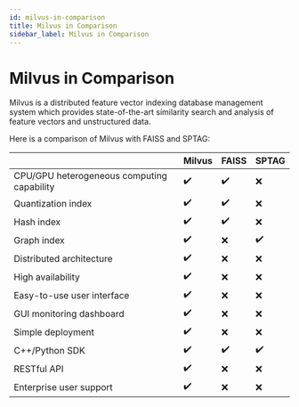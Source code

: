 ```yaml
---
id: milvus-in-comparison
title: Milvus in Comparison
sidebar_label: Milvus in Comparison
---
```


# Milvus in Comparison

Milvus is a distributed feature vector indexing database management system which provides state-of-the-art similarity search and analysis of feature vectors and unstructured data. 

Here is a comparison of Milvus with FAISS and SPTAG:

|                                            | Milvus | FAISS | SPTAG |
| ------------------------------------------ | ------ | ----- | ----- |
| CPU/GPU heterogeneous computing capability | ✔️      | ✔️     | ❌     |
| Quantization index                         | ✔️      | ✔️     | ❌     |
| Hash index                                 | ✔️      | ✔️     | ❌     |
| Graph index                                | ✔️      | ❌     | ✔️     |
| Distributed architecture                   | ✔️      | ❌     | ❌     |
| High availability                          | ✔️      | ❌     | ❌     |
| Easy-to-use user interface                 | ✔️      | ❌     | ❌     |
| GUI monitoring dashboard                   | ✔️      | ❌     | ❌     |
| Simple deployment                          | ✔️      | ❌     | ❌     |
| C++/Python SDK                             | ✔️      | ✔️     | ✔️     |
| RESTful API                                | ✔️      | ❌     | ❌     |
| Enterprise user support                    | ✔️      | ❌     | ❌     |

